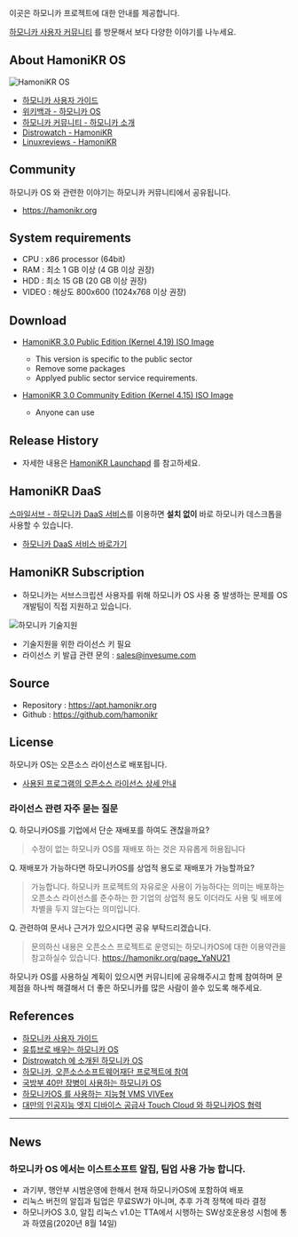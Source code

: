 

이곳은 하모니카 프로젝트에 대한 안내를 제공합니다.

[하모니카 사용자 커뮤니티](https://hamonikr.org) 를 방문해서 보다 다양한 이야기를 나누세요.



## About HamoniKR OS
![HamoniKR OS](https://hamonikr.org/layouts/hamonikr-join2/images/re-wallpaper.png)

 * [하모니카 사용자 가이드](http://pms.invesume.com:8090/30sun/1/1-1)
 * [위키백과 - 하모니카
   OS](https://ko.wikipedia.org/wiki/%ED%95%98%EB%AA%A8%EB%8B%88%EC%B9%B4_(%EC%9A%B4%EC%98%81_%EC%B2%B4%EC%A0%9C))
 * [하모니카 커뮤니티 - 하모니카 소개](https://hamonikr.org/menuDownload_SUN) 
 * [Distrowatch -
   HamoniKR](https://distrowatch.com/table.php?distribution=hamonikr)
 * [Linuxreviews - HamoniKR](https://linuxreviews.org/HamoniKR)

## Community
하모니카 OS 와 관련한 이야기는 하모니카 커뮤니티에서 공유됩니다.
 * https://hamonikr.org

## System requirements
* CPU : x86 processor (64bit)
* RAM : 최소 1 GB 이상 (4 GB 이상 권장)
* HDD : 최소 15 GB (20 GB 이상 권장)
* VIDEO : 해상도 800x600 (1024x768 이상 권장)

## Download
 * [HamoniKR 3.0 Public Edition (Kernel 4.19) ISO
   Image](http://gofile.me/4mEYi/CWzhlpTWZ) 
   - This version is specific to the public sector
   - Remove some packages
   - Applyed public sector service requirements.

 * [HamoniKR 3.0 Community Edition (Kernel 4.15) ISO
   Image](http://invesume.com/linkfile/download_count.php?type=hamonikr-sun-3.0-amd64-20200423.iso)
   - Anyone can use

## Release History

 * 자세한 내용은 [HamoniKR Launchapd](https://launchpad.net/hamonikr/+series) 를 참고하세요.

## HamoniKR DaaS
 [스마일서브 - 하모니카 DaaS 서비스](https://www.iwinv.kr/server/vdi.html)를 이용하면 **설치 없이** 바로 하모니카 데스크톱을 사용할 수
 있습니다. 
  * [하모니카 DaaS 서비스 바로가기](https://www.iwinv.kr/server/vdi.html)

## HamoniKR Subscription
 * 하모니카는 서브스크립션 사용자를 위해 하모니카 OS 사용 중 발생하는 문제를 OS 개발팀이 직접 지원하고 있습니다.

![하모니카 기술지원](https://hamonikr.org/layouts/hamonikr-join2/images/HTSupport1.png)
  * 기술지원을 위한 라이선스 키 필요
  * 라이선스 키 발급 관련 문의 : sales@invesume.com

## Source
 * Repository : https://apt.hamonikr.org    
 * Github : https://github.com/hamonikr

## License
하모니카 OS는 오픈소스 라이선스로 배포됩니다.
* [사용된 프로그램의 오픈소스 라이선스 상세
   안내](http://pms.invesume.com:8090/hl/os/3-0)

### 라이선스 관련 자주 묻는 질문

Q. 하모니카OS를 기업에서 단순 재배포를 하여도 괜찮을까요?
> 수정이 없는 하모니카 OS를 재배포 하는 것은 자유롭게 허용됩니다

Q. 재배포가 가능하다면 하모니카OS를 상업적 용도로 재배포가 가능할까요?
> 가능합니다. 하모니카 프로젝트의 자유로운 사용이 가능하다는 의미는 배포하는 오픈소스 라이선스를 준수하는 한 기업의 상업적 용도 이더라도 사용 및 배포에 차별을 두지 않는다는 의미입니다.

Q. 관련하여 문서나 근거가 있으시다면 공유 부탁드리겠습니다.
> 문의하신 내용은 오픈소스 프로젝트로 운영되는 하모니카OS에 대한 이용약관을
참고하실수 있습니다. https://hamonikr.org/page_YaNU21

​하모니카 OS를 사용하실 계획이 있으시면 커뮤니티에 공유해주시고 함께 참여하며
문제점을 하나씩 해결해서 더 좋은 하모니카를 많은 사람이 쓸수 있도록 해주세요.

 
## References

 * [하모니카 사용자 가이드](http://pms.invesume.com:8090/30sun/1/1-1) 
 * [유튜브로 배우는
   하모니카 OS](https://www.youtube.com/channel/UC3pfT1qsACufvHuL28Z7zaw)
 * [Distrowatch 에 소개된
   하모니카 OS](https://distrowatch.com/table.php?distribution=hamonikr)
 * [하모니카, 오픈소스소프트웨어재단 프로젝트에
   참여](https://www.etnews.com/20200421000272)
 * [국방부 40만 장병이 사용하는 하모니카
   OS](https://zdnet.co.kr/view/?no=20190624144257)
 * [하모니카OS 를 사용하는 지능형 VMS
   VIVEex](http://viveex.net/viveex/product.html)
 * [대만의 인공지능 엣지 디바이스 공급사 Touch Cloud 와 하모니카OS
   협력](https://hamonikr.org/hamoni_notice/75813)
 
<hr>

## News

### 하모니카 OS 에서는 이스트소프트 알집, 팀업 사용 가능 합니다.

* 과기부, 행안부 시범운영에 한해서 현재 하모니카OS에 포함하여 배포
* 리눅스 버전의 알집과 팀업은 무료SW가 아니며, 추후 가격 정책에 따라 결정
* 하모니카OS 3.0, 알집 리눅스 v1.0는 TTA에서 시행하는 SW상호운용성 시험에 통과 하였음(2020년 8월 14일)



